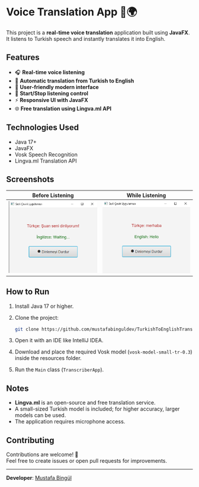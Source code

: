 # Voice Translation App 🎤🌍

This project is a **real-time voice translation** application built using **JavaFX**.  
It listens to Turkish speech and instantly translates it into English.

## Features

- 🎧 **Real-time voice listening**
- 📝 **Automatic translation from Turkish to English**
- 🎨 **User-friendly modern interface**
- 🔄 **Start/Stop listening control**
- ⚡ **Responsive UI with JavaFX**
- 🌐 **Free translation using Lingva.ml API**

## Technologies Used

- Java 17+
- JavaFX
- Vosk Speech Recognition
- Lingva.ml Translation API

## Screenshots

|             Before Listening             | While Listening |
|:----------------------------------------:|:---------------:|
| ![image1](src/main/resources/image1.png) | ![image2](src/main/resources/image2.png) |

## How to Run

1. Install Java 17 or higher.
2. Clone the project:

    ```bash
    git clone https://github.com/mustafabinguldev/TurkishToEnglishTranscriber.git
    ```

3. Open it with an IDE like IntelliJ IDEA.
4. Download and place the required Vosk model (`vosk-model-small-tr-0.3`) inside the resources folder.
5. Run the `Main` class (`TranscriberApp`).

## Notes

- **Lingva.ml** is an open-source and free translation service.
- A small-sized Turkish model is included; for higher accuracy, larger models can be used.
- The application requires microphone access.

## Contributing

Contributions are welcome! 🎯  
Feel free to create issues or open pull requests for improvements.

---

**Developer**: [Mustafa Bingül](https://github.com/mustafabinguldev)
